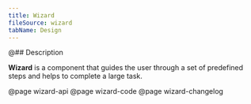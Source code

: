```yaml
---
title: Wizard
fileSource: wizard
tabName: Design
---
```


@## Description

**Wizard** is a component that guides the user through a set of predefined steps and helps to complete a large task.

@page wizard-api
@page wizard-code
@page wizard-changelog
